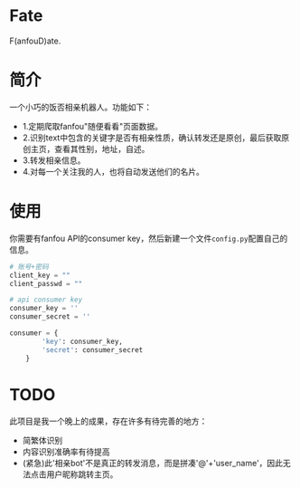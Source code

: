 # Fate
F(anfouD)ate.

# 简介
一个小巧的饭否相亲机器人。功能如下：
* 1.定期爬取fanfou"随便看看"页面数据。
* 2.识别text中包含的关键字是否有相亲性质，确认转发还是原创，最后获取原创主页，查看其性别，地址，自述。
* 3.转发相亲信息。
* 4.对每一个关注我的人，也将自动发送他们的名片。

# 使用
你需要有fanfou API的consumer key，然后新建一个文件`config.py`配置自己的信息。
```python
# 账号+密码
client_key = ""
client_passwd = ""

# api consumer key
consumer_key = ''
consumer_secret = ''

consumer = {
        'key': consumer_key,
        'secret': consumer_secret
    }

```

# TODO
此项目是我一个晚上的成果，存在许多有待完善的地方：
* 简繁体识别
* 内容识别准确率有待提高
* (紧急)此'相亲bot'不是真正的转发消息，而是拼凑'@'+'user_name'，因此无法点击用户昵称跳转主页。
